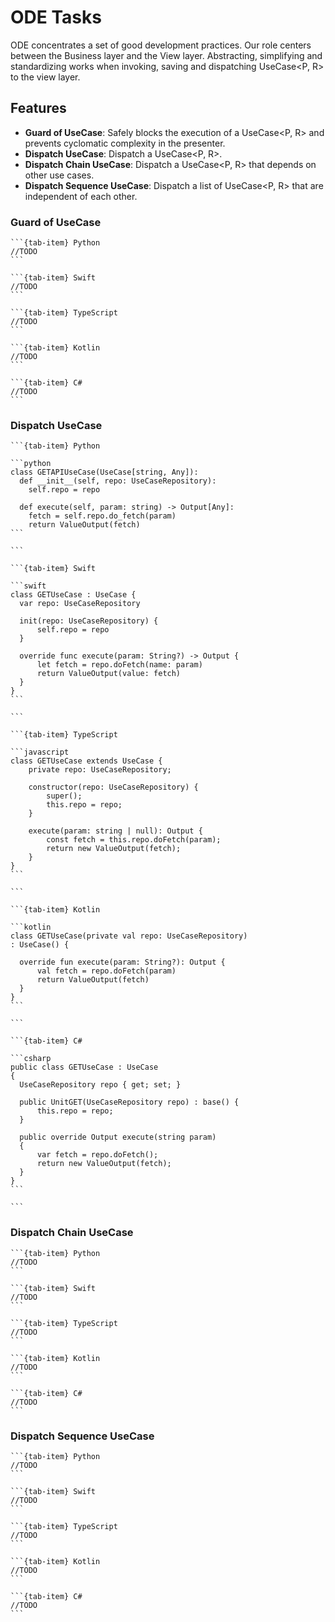 # ODE Tasks
ODE concentrates a set of good development practices. Our role centers between the Business layer and the View layer.
Abstracting, simplifying and standardizing works when invoking, saving and dispatching UseCase<P, R> to the view layer.

## Features
- **Guard of UseCase**: Safely blocks the execution of a UseCase<P, R> and prevents cyclomatic complexity in the presenter.
- **Dispatch UseCase**: Dispatch a UseCase<P, R>.
- **Dispatch Chain UseCase**: Dispatch a UseCase<P, R> that depends on other use cases.
- **Dispatch Sequence UseCase**: Dispatch a list of UseCase<P, R> that are independent of each other.

### Guard of UseCase
````{tab-set}
```{tab-item} Python
//TODO
```

```{tab-item} Swift
//TODO
```

```{tab-item} TypeScript
//TODO
```

```{tab-item} Kotlin
//TODO
```

```{tab-item} C#
//TODO
```
````

### Dispatch UseCase
````{tab-set}
```{tab-item} Python

```python
class GETAPIUseCase(UseCase[string, Any]):
  def __init__(self, repo: UseCaseRepository):
    self.repo = repo

  def execute(self, param: string) -> Output[Any]:
    fetch = self.repo.do_fetch(param)
    return ValueOutput(fetch)
```

```

```{tab-item} Swift

```swift
class GETUseCase : UseCase {
  var repo: UseCaseRepository

  init(repo: UseCaseRepository) {
      self.repo = repo
  }

  override func execute(param: String?) -> Output {
      let fetch = repo.doFetch(name: param)
      return ValueOutput(value: fetch)
  }
}
```

```

```{tab-item} TypeScript

```javascript
class GETUseCase extends UseCase {
    private repo: UseCaseRepository;

    constructor(repo: UseCaseRepository) {
        super();
        this.repo = repo;
    }

    execute(param: string | null): Output {
        const fetch = this.repo.doFetch(param);
        return new ValueOutput(fetch);
    }
}
```

```

```{tab-item} Kotlin

```kotlin
class GETUseCase(private val repo: UseCaseRepository) 
: UseCase() {

  override fun execute(param: String?): Output {
      val fetch = repo.doFetch(param)
      return ValueOutput(fetch)
  }
}
```

```

```{tab-item} C#

```csharp
public class GETUseCase : UseCase
{
  UseCaseRepository repo { get; set; }

  public UnitGET(UseCaseRepository repo) : base() {
      this.repo = repo;
  }

  public override Output execute(string param)
  {
      var fetch = repo.doFetch();
      return new ValueOutput(fetch);
  }
}
```

```
````

### Dispatch Chain UseCase
````{tab-set}
```{tab-item} Python
//TODO
```

```{tab-item} Swift
//TODO
```

```{tab-item} TypeScript
//TODO
```

```{tab-item} Kotlin
//TODO
```

```{tab-item} C#
//TODO
```
````

### Dispatch Sequence UseCase
````{tab-set}
```{tab-item} Python
//TODO
```

```{tab-item} Swift
//TODO
```

```{tab-item} TypeScript
//TODO
```

```{tab-item} Kotlin
//TODO
```

```{tab-item} C#
//TODO
```
````